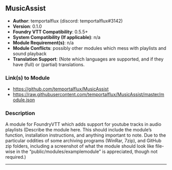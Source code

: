 ## MusicAssist

* **Author**: temportalflux (discord: temportalflux#3142)
* **Version**: 0.1.0
* **Foundry VTT Compatibility**: 0.5.5+
* **System Compatibility (If applicable)**: n/a
* **Module Requirement(s)**: n/a
* **Module Conflicts**: possibly other modules which mess with playlists and sound playback
* **Translation Support**: (Note which languages are supported, and if they have (full) or (partial) translations.

### Link(s) to Module
* https://github.com/temportalflux/MusicAssist
* https://raw.githubusercontent.com/temportalflux/MusicAssist/master/module.json

### Description
A module for FoundryVTT which adds support for youtube tracks in audio playlists
(Describe the module here. This should include the module’s function, installation instructions, and anything important to note. Due to the particular oddities of some archiving programs (WinRar, 7zip), and GitHub zip folders, including a screenshot of what the module should look like file-wise in the “public/modules/examplemodule” is appreciated, though not required.)

---